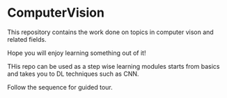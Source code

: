 # ComputerVision

This repository contains the work done on topics in computer vison and related fields.

Hope you will enjoy learning something out of it!

THis repo can be used as a step wise learning modules starts from basics and takes you to DL techniques such as CNN.

Follow the sequence for guided tour.



